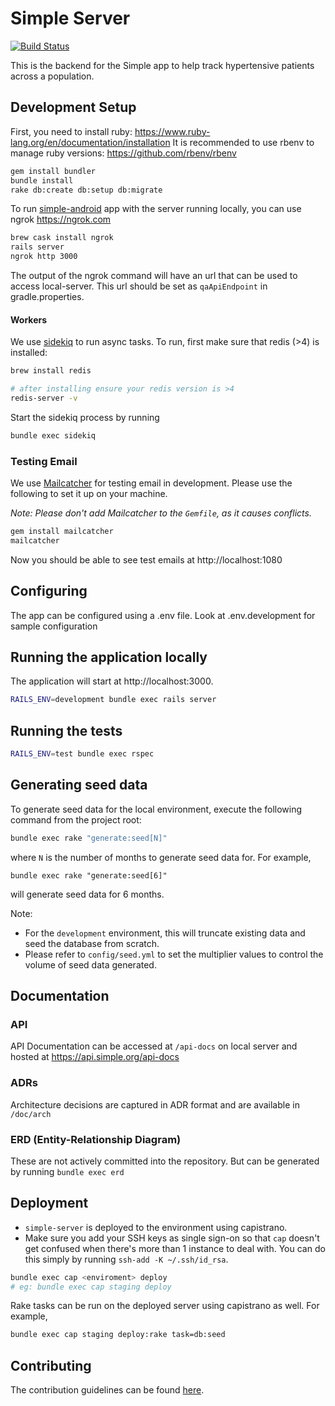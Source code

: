 # Simple Server

[![Build Status](https://semaphoreci.com/api/v1/resolvetosavelives/simple-server/branches/master/badge.svg)](https://semaphoreci.com/resolvetosavelives/simple-server)

This is the backend for the Simple app to help track hypertensive patients across a population.

## Development Setup
First, you need to install ruby: https://www.ruby-lang.org/en/documentation/installation
It is recommended to use rbenv to manage ruby versions: https://github.com/rbenv/rbenv
```bash
gem install bundler
bundle install
rake db:create db:setup db:migrate
```

To run [simple-android](https://github.com/simpledotorg/simple-android/) app with the server running locally, you can use ngrok https://ngrok.com
```bash
brew cask install ngrok
rails server
ngrok http 3000
```
The output of the ngrok command will have an url that can be used to access local-server. 
This url should be set as `qaApiEndpoint` in gradle.properties.

#### Workers

We use [sidekiq](https://github.com/mperham/sidekiq) to run async tasks. To run, first make sure that redis (>4) is installed:

```bash
brew install redis

# after installing ensure your redis version is >4
redis-server -v
```

Start the sidekiq process by running

```bash
bundle exec sidekiq
```

### Testing Email

We use [Mailcatcher](https://mailcatcher.me/) for testing email in development. Please use the
following to set it up on your machine.

_Note: Please don't add Mailcatcher to the `Gemfile`, as it causes conflicts._

```bash
gem install mailcatcher
mailcatcher
```

Now you should be able to see test emails at http://localhost:1080

## Configuring
The app can be configured using a .env file. Look at .env.development for sample configuration

## Running the application locally
The application will start at http://localhost:3000.
```bash
RAILS_ENV=development bundle exec rails server
```

## Running the tests
```bash
RAILS_ENV=test bundle exec rspec
```

## Generating seed data

To generate seed data for the local environment, execute the following command from the project root:

```bash
bundle exec rake "generate:seed[N]"
```

where `N` is the number of months to generate seed data for. For example,

```shell
bundle exec rake "generate:seed[6]"
```

will generate seed data for 6 months.

Note: 

* For the `development` environment, this will truncate existing data and seed the database
from scratch.
* Please refer to `config/seed.yml` to set the multiplier values to control the volume of seed data generated.

## Documentation

### API

API Documentation can be accessed at `/api-docs` on local server and hosted at https://api.simple.org/api-docs

### ADRs

Architecture decisions are captured in ADR format and are available in `/doc/arch`

### ERD (Entity-Relationship Diagram)

These are not actively committed into the repository. But can be generated by running `bundle exec erd`


## Deployment
* `simple-server` is deployed to the environment using capistrano.
* Make sure you add your SSH keys as single sign-on so that `cap` doesn't get confused when there's more than 1 instance to deal with. You can do this simply by running `ssh-add -K ~/.ssh/id_rsa`. 

```bash
bundle exec cap <enviroment> deploy
# eg: bundle exec cap staging deploy
```

Rake tasks can be run on the deployed server using capistrano as well. For example,
```bash
bundle exec cap staging deploy:rake task=db:seed
```

## Contributing

The contribution guidelines can be found [here](doc/contributing.md).
